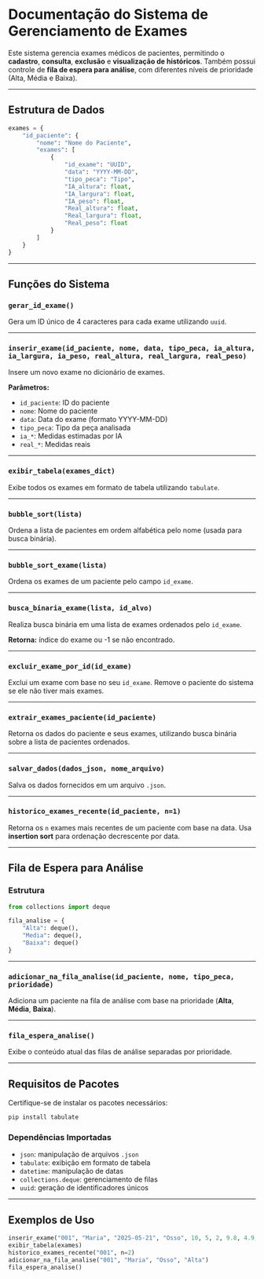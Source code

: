 
# Documentação do Sistema de Gerenciamento de Exames

Este sistema gerencia exames médicos de pacientes, permitindo o **cadastro**, **consulta**, **exclusão** e **visualização de históricos**. Também possui controle de **fila de espera para análise**, com diferentes níveis de prioridade (Alta, Média e Baixa).

---

## Estrutura de Dados

```python
exames = {
    "id_paciente": {
        "nome": "Nome do Paciente",
        "exames": [
            {
                "id_exame": "UUID",
                "data": "YYYY-MM-DD",
                "tipo_peca": "Tipo",
                "IA_altura": float,
                "IA_largura": float,
                "IA_peso": float,
                "Real_altura": float,
                "Real_largura": float,
                "Real_peso": float
            }
        ]
    }
}
```

---

## Funções do Sistema

### `gerar_id_exame()`
Gera um ID único de 4 caracteres para cada exame utilizando `uuid`.

---

### `inserir_exame(id_paciente, nome, data, tipo_peca, ia_altura, ia_largura, ia_peso, real_altura, real_largura, real_peso)`
Insere um novo exame no dicionário de exames.

**Parâmetros:**
- `id_paciente`: ID do paciente
- `nome`: Nome do paciente
- `data`: Data do exame (formato YYYY-MM-DD)
- `tipo_peca`: Tipo da peça analisada
- `ia_*`: Medidas estimadas por IA
- `real_*`: Medidas reais

---

### `exibir_tabela(exames_dict)`
Exibe todos os exames em formato de tabela utilizando `tabulate`.

---

### `bubble_sort(lista)`
Ordena a lista de pacientes em ordem alfabética pelo nome (usada para busca binária).

---

### `bubble_sort_exame(lista)`
Ordena os exames de um paciente pelo campo `id_exame`.

---

### `busca_binaria_exame(lista, id_alvo)`
Realiza busca binária em uma lista de exames ordenados pelo `id_exame`.

**Retorna:** índice do exame ou -1 se não encontrado.

---

### `excluir_exame_por_id(id_exame)`
Exclui um exame com base no seu `id_exame`. Remove o paciente do sistema se ele não tiver mais exames.

---

### `extrair_exames_paciente(id_paciente)`
Retorna os dados do paciente e seus exames, utilizando busca binária sobre a lista de pacientes ordenados.

---

### `salvar_dados(dados_json, nome_arquivo)`
Salva os dados fornecidos em um arquivo `.json`.

---

### `historico_exames_recente(id_paciente, n=1)`
Retorna os `n` exames mais recentes de um paciente com base na data. Usa **insertion sort** para ordenação decrescente por data.

---

## Fila de Espera para Análise

### Estrutura
```python
from collections import deque

fila_analise = {
    "Alta": deque(),
    "Media": deque(),
    "Baixa": deque()
}
```

---

### `adicionar_na_fila_analise(id_paciente, nome, tipo_peca, prioridade)`
Adiciona um paciente na fila de análise com base na prioridade (**Alta**, **Média**, **Baixa**).

---

### `fila_espera_analise()`
Exibe o conteúdo atual das filas de análise separadas por prioridade.

---

## Requisitos de Pacotes

Certifique-se de instalar os pacotes necessários:

```bash
pip install tabulate
```

### Dependências Importadas

- `json`: manipulação de arquivos `.json`
- `tabulate`: exibição em formato de tabela
- `datetime`: manipulação de datas
- `collections.deque`: gerenciamento de filas
- `uuid`: geração de identificadores únicos

---

## Exemplos de Uso

```python
inserir_exame("001", "Maria", "2025-05-21", "Osso", 10, 5, 2, 9.8, 4.9, 2.1)
exibir_tabela(exames)
historico_exames_recente("001", n=2)
adicionar_na_fila_analise("001", "Maria", "Osso", "Alta")
fila_espera_analise()
```
